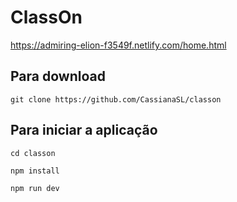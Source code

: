 # ClassOn

https://admiring-elion-f3549f.netlify.com/home.html

## Para download

```
git clone https://github.com/CassianaSL/classon
```

## Para iniciar a aplicação

```
cd classon

npm install

npm run dev
```
